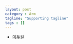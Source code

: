 ```yaml
---
layout: post
category : Arm
tagline: "Supporting tagline"
tags : []
---
```


* [이두컬](https://www.youtube.com/watch?v=ja54GNbcxaQ)
